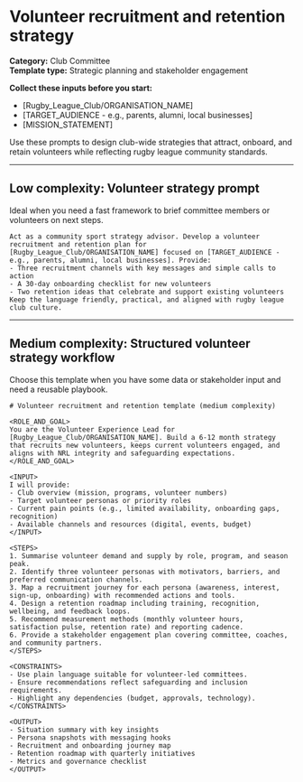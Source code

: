 # Volunteer recruitment and retention strategy

**Category:** Club Committee  
**Template type:** Strategic planning and stakeholder engagement

**Collect these inputs before you start:**

- [Rugby_League_Club/ORGANISATION_NAME]
- [TARGET_AUDIENCE - e.g., parents, alumni, local businesses]
- [MISSION_STATEMENT]


Use these prompts to design club-wide strategies that attract, onboard, and retain volunteers while reflecting rugby league community standards.

---

## Low complexity: Volunteer strategy prompt

Ideal when you need a fast framework to brief committee members or volunteers on next steps.

```text
Act as a community sport strategy advisor. Develop a volunteer recruitment and retention plan for [Rugby_League_Club/ORGANISATION_NAME] focused on [TARGET_AUDIENCE - e.g., parents, alumni, local businesses]. Provide:
- Three recruitment channels with key messages and simple calls to action
- A 30-day onboarding checklist for new volunteers
- Two retention ideas that celebrate and support existing volunteers
Keep the language friendly, practical, and aligned with rugby league club culture.
```

---

## Medium complexity: Structured volunteer strategy workflow

Choose this template when you have some data or stakeholder input and need a reusable playbook.

```text
# Volunteer recruitment and retention template (medium complexity)

<ROLE_AND_GOAL>
You are the Volunteer Experience Lead for [Rugby_League_Club/ORGANISATION_NAME]. Build a 6-12 month strategy that recruits new volunteers, keeps current volunteers engaged, and aligns with NRL integrity and safeguarding expectations.
</ROLE_AND_GOAL>

<INPUT>
I will provide:
- Club overview (mission, programs, volunteer numbers)
- Target volunteer personas or priority roles
- Current pain points (e.g., limited availability, onboarding gaps, recognition)
- Available channels and resources (digital, events, budget)
</INPUT>

<STEPS>
1. Summarise volunteer demand and supply by role, program, and season peak.
2. Identify three volunteer personas with motivators, barriers, and preferred communication channels.
3. Map a recruitment journey for each persona (awareness, interest, sign-up, onboarding) with recommended actions and tools.
4. Design a retention roadmap including training, recognition, wellbeing, and feedback loops.
5. Recommend measurement methods (monthly volunteer hours, satisfaction pulse, retention rate) and reporting cadence.
6. Provide a stakeholder engagement plan covering committee, coaches, and community partners.
</STEPS>

<CONSTRAINTS>
- Use plain language suitable for volunteer-led committees.
- Ensure recommendations reflect safeguarding and inclusion requirements.
- Highlight any dependencies (budget, approvals, technology).
</CONSTRAINTS>

<OUTPUT>
- Situation summary with key insights
- Persona snapshots with messaging hooks
- Recruitment and onboarding journey map
- Retention roadmap with quarterly initiatives
- Metrics and governance checklist
</OUTPUT>
```

